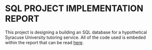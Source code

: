 # SQL PROJECT IMPLEMENTATION REPORT

This project is designing a building an SQL database for a hypothetical Syracuse University tutoring service. All of the code used is embeded within the report that can be read [here](https://github.com/jdolitsk/sql-project/blob/main/SQL%20Final%20Project%20(1).pdf).
